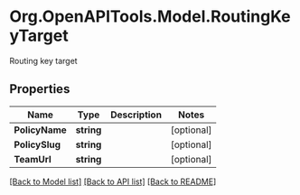 # Org.OpenAPITools.Model.RoutingKeyTarget
Routing key target
## Properties

Name | Type | Description | Notes
------------ | ------------- | ------------- | -------------
**PolicyName** | **string** |  | [optional] 
**PolicySlug** | **string** |  | [optional] 
**TeamUrl** | **string** |  | [optional] 

[[Back to Model list]](../README.md#documentation-for-models) [[Back to API list]](../README.md#documentation-for-api-endpoints) [[Back to README]](../README.md)

